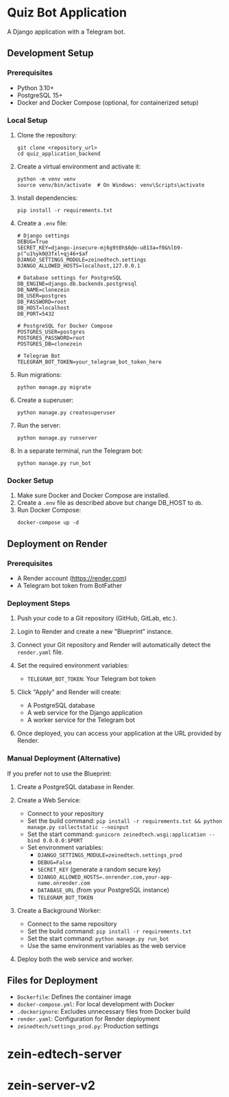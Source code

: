 # Quiz Bot Application

A Django application with a Telegram bot.

## Development Setup

### Prerequisites

- Python 3.10+
- PostgreSQL 15+
- Docker and Docker Compose (optional, for containerized setup)

### Local Setup

1. Clone the repository:
   ```
   git clone <repository_url>
   cd quiz_application_backend
   ```

2. Create a virtual environment and activate it:
   ```
   python -m venv venv
   source venv/bin/activate  # On Windows: venv\Scripts\activate
   ```

3. Install dependencies:
   ```
   pip install -r requirements.txt
   ```

4. Create a `.env` file:
   ```
   # Django settings
   DEBUG=True
   SECRET_KEY=django-insecure-mj6g9t0h$6@o-u813a=f0&%lb9-p(^u1%yk0@3fxl+qj46+$af
   DJANGO_SETTINGS_MODULE=zeinedtech.settings
   DJANGO_ALLOWED_HOSTS=localhost,127.0.0.1

   # Database settings for PostgreSQL
   DB_ENGINE=django.db.backends.postgresql
   DB_NAME=clonezein
   DB_USER=postgres
   DB_PASSWORD=root
   DB_HOST=localhost
   DB_PORT=5432

   # PostgreSQL for Docker Compose
   POSTGRES_USER=postgres
   POSTGRES_PASSWORD=root
   POSTGRES_DB=clonezein

   # Telegram Bot
   TELEGRAM_BOT_TOKEN=your_telegram_bot_token_here
   ```

5. Run migrations:
   ```
   python manage.py migrate
   ```

6. Create a superuser:
   ```
   python manage.py createsuperuser
   ```

7. Run the server:
   ```
   python manage.py runserver
   ```

8. In a separate terminal, run the Telegram bot:
   ```
   python manage.py run_bot
   ```

### Docker Setup

1. Make sure Docker and Docker Compose are installed.
2. Create a `.env` file as described above but change DB_HOST to `db`.
3. Run Docker Compose:
   ```
   docker-compose up -d
   ```

## Deployment on Render

### Prerequisites

- A Render account (https://render.com)
- A Telegram bot token from BotFather

### Deployment Steps

1. Push your code to a Git repository (GitHub, GitLab, etc.).

2. Login to Render and create a new "Blueprint" instance.

3. Connect your Git repository and Render will automatically detect the `render.yaml` file.

4. Set the required environment variables:
   - `TELEGRAM_BOT_TOKEN`: Your Telegram bot token

5. Click "Apply" and Render will create:
   - A PostgreSQL database
   - A web service for the Django application
   - A worker service for the Telegram bot

6. Once deployed, you can access your application at the URL provided by Render.

### Manual Deployment (Alternative)

If you prefer not to use the Blueprint:

1. Create a PostgreSQL database in Render.

2. Create a Web Service:
   - Connect to your repository
   - Set the build command: `pip install -r requirements.txt && python manage.py collectstatic --noinput`
   - Set the start command: `gunicorn zeinedtech.wsgi:application --bind 0.0.0.0:$PORT`
   - Set environment variables:
     - `DJANGO_SETTINGS_MODULE=zeinedtech.settings_prod`
     - `DEBUG=False`
     - `SECRET_KEY` (generate a random secure key)
     - `DJANGO_ALLOWED_HOSTS=.onrender.com,your-app-name.onrender.com`
     - `DATABASE_URL` (from your PostgreSQL instance)
     - `TELEGRAM_BOT_TOKEN`

3. Create a Background Worker:
   - Connect to the same repository
   - Set the build command: `pip install -r requirements.txt`
   - Set the start command: `python manage.py run_bot`
   - Use the same environment variables as the web service

4. Deploy both the web service and worker.

## Files for Deployment

- `Dockerfile`: Defines the container image
- `docker-compose.yml`: For local development with Docker
- `.dockerignore`: Excludes unnecessary files from Docker build
- `render.yaml`: Configuration for Render deployment
- `zeinedtech/settings_prod.py`: Production settings
# zein-edtech-server
# zein-server-v2
